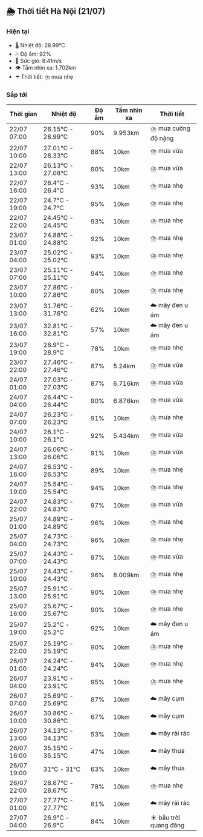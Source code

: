 ## 🌦️ Thời tiết Hà Nội (21/07)

### Hiện tại

- 🌡️ Nhiệt độ: 28.99℃
- 💦 Độ ẩm: 92%
- 💨 Sức gió: 8.41m/s
- 👁️ Tầm nhìn xa: 1.702km
- ☂️ Thời tiết: ⛈️ mưa nhẹ

### Sắp tới

| Thời gian | Nhiệt độ | Độ ẩm | Tầm nhìn xa | Thời tiết |
| --- | --- | --- | --- | --- |
| 22/07 07:00 | 26.15℃ - 28.99℃ | 90% | 9.953km | ⛈️ mưa cường độ nặng |
| 22/07 10:00 | 27.01℃ - 28.33℃ | 88% | 10km | ⛈️ mưa vừa |
| 22/07 13:00 | 26.13℃ - 27.08℃ | 90% | 10km | ⛈️ mưa vừa |
| 22/07 16:00 | 26.4℃ - 26.4℃ | 93% | 10km | ⛈️ mưa nhẹ |
| 22/07 19:00 | 24.7℃ - 24.7℃ | 95% | 10km | ⛈️ mưa nhẹ |
| 22/07 22:00 | 24.45℃ - 24.45℃ | 93% | 10km | ⛈️ mưa nhẹ |
| 23/07 01:00 | 24.88℃ - 24.88℃ | 92% | 10km | ⛈️ mưa nhẹ |
| 23/07 04:00 | 25.02℃ - 25.02℃ | 93% | 10km | ⛈️ mưa nhẹ |
| 23/07 07:00 | 25.11℃ - 25.11℃ | 94% | 10km | ⛈️ mưa nhẹ |
| 23/07 10:00 | 27.86℃ - 27.86℃ | 80% | 10km | ⛈️ mưa nhẹ |
| 23/07 13:00 | 31.76℃ - 31.76℃ | 62% | 10km | ☁️ mây đen u ám |
| 23/07 16:00 | 32.81℃ - 32.81℃ | 57% | 10km | ☁️ mây đen u ám |
| 23/07 19:00 | 28.9℃ - 28.9℃ | 78% | 10km | ⛈️ mưa nhẹ |
| 23/07 22:00 | 27.46℃ - 27.46℃ | 87% | 5.24km | ⛈️ mưa vừa |
| 24/07 01:00 | 27.03℃ - 27.03℃ | 87% | 6.716km | ⛈️ mưa vừa |
| 24/07 04:00 | 26.44℃ - 26.44℃ | 90% | 6.876km | ⛈️ mưa vừa |
| 24/07 07:00 | 26.23℃ - 26.23℃ | 91% | 10km | ⛈️ mưa nhẹ |
| 24/07 10:00 | 26.1℃ - 26.1℃ | 92% | 5.434km | ⛈️ mưa vừa |
| 24/07 13:00 | 26.06℃ - 26.06℃ | 91% | 10km | ⛈️ mưa vừa |
| 24/07 16:00 | 26.53℃ - 26.53℃ | 89% | 10km | ⛈️ mưa nhẹ |
| 24/07 19:00 | 25.54℃ - 25.54℃ | 94% | 10km | ⛈️ mưa nhẹ |
| 24/07 22:00 | 24.83℃ - 24.83℃ | 97% | 10km | ⛈️ mưa vừa |
| 25/07 01:00 | 24.89℃ - 24.89℃ | 96% | 10km | ⛈️ mưa nhẹ |
| 25/07 04:00 | 24.73℃ - 24.73℃ | 96% | 10km | ⛈️ mưa nhẹ |
| 25/07 07:00 | 24.43℃ - 24.43℃ | 97% | 10km | ⛈️ mưa vừa |
| 25/07 10:00 | 24.43℃ - 24.43℃ | 96% | 8.009km | ⛈️ mưa nhẹ |
| 25/07 13:00 | 25.91℃ - 25.91℃ | 90% | 10km | ⛈️ mưa nhẹ |
| 25/07 16:00 | 25.67℃ - 25.67℃ | 90% | 10km | ⛈️ mưa nhẹ |
| 25/07 19:00 | 25.2℃ - 25.2℃ | 92% | 10km | ☁️ mây đen u ám |
| 25/07 22:00 | 25.19℃ - 25.19℃ | 90% | 10km | ⛈️ mưa nhẹ |
| 26/07 01:00 | 24.24℃ - 24.24℃ | 94% | 10km | ⛈️ mưa nhẹ |
| 26/07 04:00 | 23.91℃ - 23.91℃ | 95% | 10km | ⛈️ mưa nhẹ |
| 26/07 07:00 | 25.69℃ - 25.69℃ | 87% | 10km | ☁️ mây cụm |
| 26/07 10:00 | 30.86℃ - 30.86℃ | 67% | 10km | ☁️ mây cụm |
| 26/07 13:00 | 34.13℃ - 34.13℃ | 53% | 10km | ☁️ mây rải rác |
| 26/07 16:00 | 35.15℃ - 35.15℃ | 47% | 10km | ☁️ mây thưa |
| 26/07 19:00 | 31℃ - 31℃ | 63% | 10km | ☁️ mây thưa |
| 26/07 22:00 | 28.67℃ - 28.67℃ | 78% | 10km | ⛈️ mưa nhẹ |
| 27/07 01:00 | 27.77℃ - 27.77℃ | 81% | 10km | ☁️ mây rải rác |
| 27/07 04:00 | 26.9℃ - 26.9℃ | 84% | 10km | ☀️ bầu trời quang đãng |
